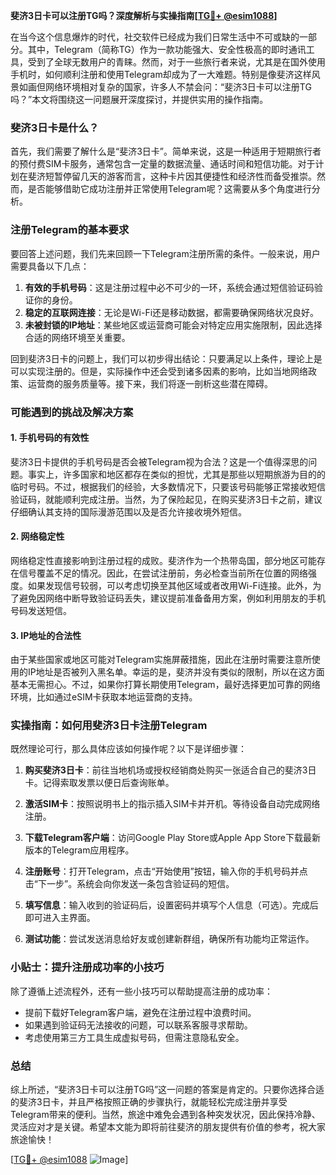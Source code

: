 **斐济3日卡可以注册TG吗？深度解析与实操指南[[TG💪+ @esim1088](https://t.me/s/esim1088)]**

在当今这个信息爆炸的时代，社交软件已经成为我们日常生活中不可或缺的一部分。其中，Telegram（简称TG）作为一款功能强大、安全性极高的即时通讯工具，受到了全球无数用户的青睐。然而，对于一些旅行者来说，尤其是在国外使用手机时，如何顺利注册和使用Telegram却成为了一大难题。特别是像斐济这样风景如画但网络环境相对复杂的国家，许多人不禁会问：“斐济3日卡可以注册TG吗？”本文将围绕这一问题展开深度探讨，并提供实用的操作指南。

### 斐济3日卡是什么？

首先，我们需要了解什么是“斐济3日卡”。简单来说，这是一种适用于短期旅行者的预付费SIM卡服务，通常包含一定量的数据流量、通话时间和短信功能。对于计划在斐济短暂停留几天的游客而言，这种卡片因其便捷性和经济性而备受推崇。然而，是否能够借助它成功注册并正常使用Telegram呢？这需要从多个角度进行分析。

### 注册Telegram的基本要求

要回答上述问题，我们先来回顾一下Telegram注册所需的条件。一般来说，用户需要具备以下几点：
1. **有效的手机号码**：这是注册过程中必不可少的一环，系统会通过短信验证码验证你的身份。
2. **稳定的互联网连接**：无论是Wi-Fi还是移动数据，都需要确保网络状况良好。
3. **未被封锁的IP地址**：某些地区或运营商可能会对特定应用实施限制，因此选择合适的网络环境至关重要。

回到斐济3日卡的问题上，我们可以初步得出结论：只要满足以上条件，理论上是可以实现注册的。但是，实际操作中还会受到诸多因素的影响，比如当地网络政策、运营商的服务质量等。接下来，我们将逐一剖析这些潜在障碍。

### 可能遇到的挑战及解决方案

#### 1. 手机号码的有效性
斐济3日卡提供的手机号码是否会被Telegram视为合法？这是一个值得深思的问题。事实上，许多国家和地区都存在类似的担忧，尤其是那些以短期旅游为目的的临时号码。不过，根据我们的经验，大多数情况下，只要该号码能够正常接收短信验证码，就能顺利完成注册。当然，为了保险起见，在购买斐济3日卡之前，建议仔细确认其支持的国际漫游范围以及是否允许接收境外短信。

#### 2. 网络稳定性
网络稳定性直接影响到注册过程的成败。斐济作为一个热带岛国，部分地区可能存在信号覆盖不足的情况。因此，在尝试注册前，务必检查当前所在位置的网络强度。如果发现信号较弱，可以考虑切换至其他区域或者改用Wi-Fi连接。此外，为了避免因网络中断导致验证码丢失，建议提前准备备用方案，例如利用朋友的手机号码发送短信。

#### 3. IP地址的合法性
由于某些国家或地区可能对Telegram实施屏蔽措施，因此在注册时需要注意所使用的IP地址是否被列入黑名单。幸运的是，斐济并没有类似的限制，所以在这方面基本无需担心。不过，如果你打算长期使用Telegram，最好选择更加可靠的网络环境，比如通过eSIM卡获取本地运营商的支持。

### 实操指南：如何用斐济3日卡注册Telegram

既然理论可行，那么具体应该如何操作呢？以下是详细步骤：

1. **购买斐济3日卡**：前往当地机场或授权经销商处购买一张适合自己的斐济3日卡。记得索取发票以便日后查询账单。
   
2. **激活SIM卡**：按照说明书上的指示插入SIM卡并开机。等待设备自动完成网络注册。

3. **下载Telegram客户端**：访问Google Play Store或Apple App Store下载最新版本的Telegram应用程序。

4. **注册账号**：打开Telegram，点击“开始使用”按钮，输入你的手机号码并点击“下一步”。系统会向你发送一条包含验证码的短信。

5. **填写信息**：输入收到的验证码后，设置密码并填写个人信息（可选）。完成后即可进入主界面。

6. **测试功能**：尝试发送消息给好友或创建新群组，确保所有功能均正常运作。

### 小贴士：提升注册成功率的小技巧

除了遵循上述流程外，还有一些小技巧可以帮助提高注册的成功率：
- 提前下载好Telegram客户端，避免在注册过程中浪费时间。
- 如果遇到验证码无法接收的问题，可以联系客服寻求帮助。
- 考虑使用第三方工具生成虚拟号码，但需注意隐私安全。

### 总结

综上所述，“斐济3日卡可以注册TG吗”这一问题的答案是肯定的。只要你选择合适的斐济3日卡，并且严格按照正确的步骤执行，就能轻松完成注册并享受Telegram带来的便利。当然，旅途中难免会遇到各种突发状况，因此保持冷静、灵活应对才是关键。希望本文能为即将前往斐济的朋友提供有价值的参考，祝大家旅途愉快！

[[TG💪+ @esim1088](https://t.me/s/esim1088) ![Image](https://i.postimg.cc/4NQfJmqS/Snipaste-2025-05-13-00-14-12.png)]